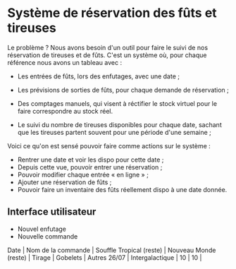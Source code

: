 # Système de réservation des fûts et tireuses

Le problème ? Nous avons besoin d'un outil pour faire le suivi de nos
réservation de tireuses et de fûts. C'est un système où, pour chaque référence
nous avons un tableau avec :

- Les entrées de fûts, lors des enfutages, avec une date ;
- Les prévisions de sorties de fûts, pour chaque demande de réservation ;
- Des comptages manuels, qui visent à réctifier le stock virtuel pour le faire
  correspondre au stock réel.

- Le suivi du nombre de tireuses disponibles pour chaque date, sachant que les
  tireuses partent souvent pour une période d'une semaine ;

Voici ce qu'on est sensé pouvoir faire comme actions sur le système :

- Rentrer une date et voir les dispo pour cette date ;
- Depuis cette vue, pouvoir entrer une réservation ;
- Pouvoir modifier chaque entrée « en ligne » ;
- Ajouter une réservation de fûts ;
- Pouvoir faire un inventaire des fûts réellement dispo à une date donnée.

## Interface utilisateur

+ Nouvel enfutage
+ Nouvelle commande

Date   | Nom de la commande	| Souffle Tropical (reste) | Nouveau Monde (reste)	| Tirage	| Gobelets	| Autres
26/07  | Intergalactique	| 10			   | 10				|  


